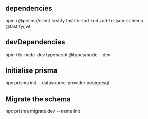 ## dependencies
npm i @prisma/client fastify fastify-zod zod zod-to-json-schema @fastify/jwt

## devDependencies
npm i ts-node-dev typescript @types/node --dev

## Initialise prisma
npx prisma init --datasource-provider postgresql

## Migrate the schema
npx prisma migrate dev --name init